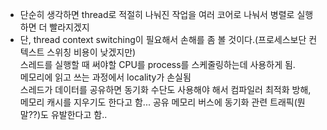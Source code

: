 - 단순히 생각하면 thread로 적절히 나눠진 작업을 여러 코어로 나눠서 병렬로 실행하면 더 빨라지겠지
- 단, thread context switching이 필요해서 손해를 좀 볼 것이다.(프로세스보단 컨텍스트 스위칭 비용이 낮겠지만)
<br/> 스레드를 실행할 때 써야할 CPU를 process를 스케줄링하는데 사용하게 됨.
<br/> 메모리에 읽고 쓰는 과정에서 locality가 손실됨
<br/> 스레드가 데이터를 공유하면 동기화 수단도 사용해야 해서 컴파일러 최적화 방해, 메모리 캐시를 지우기도 한다고 함... 공유 메모리 버스에 동기화 관련 트래픽(뭔 말??)도 유발한다고 함..